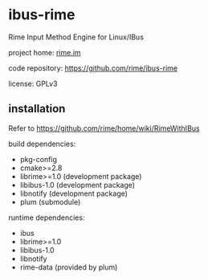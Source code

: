 # ibus-rime

Rime Input Method Engine for Linux/IBus

project home: [rime.im](https://rime.im)

code repository: https://github.com/rime/ibus-rime

license: GPLv3

## installation

Refer to https://github.com/rime/home/wiki/RimeWithIBus

build dependencies:

  - pkg-config
  - cmake>=2.8
  - librime>=1.0 (development package)
  - libibus-1.0 (development package)
  - libnotify (development package)
  - plum (submodule)

runtime dependencies:

  - ibus
  - librime>=1.0
  - libibus-1.0
  - libnotify
  - rime-data (provided by plum)
